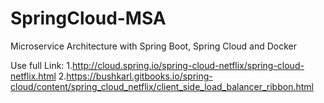 # SpringCloud-MSA
Microservice Architecture with Spring Boot, Spring Cloud and Docker

Use full Link: 
1.http://cloud.spring.io/spring-cloud-netflix/spring-cloud-netflix.html
2.https://bushkarl.gitbooks.io/spring-cloud/content/spring_cloud_netflix/client_side_load_balancer_ribbon.html

